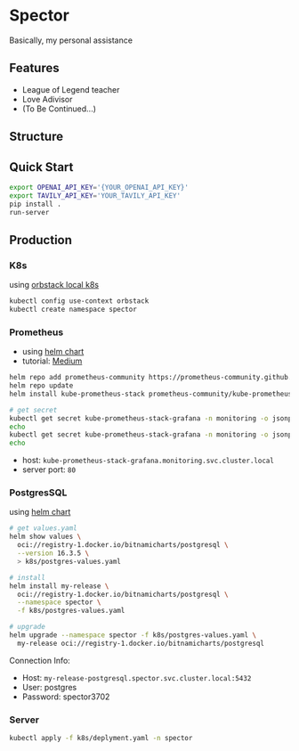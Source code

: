 # Spector
Basically, my personal assistance

## Features
- League of Legend teacher
- Love Adivisor
- (To Be Continued...)

## Structure


## Quick Start
```bash
export OPENAI_API_KEY='{YOUR_OPENAI_API_KEY}'
export TAVILY_API_KEY='YOUR_TAVILY_API_KEY'
pip install .
run-server
```

## Production

### K8s
using [orbstack local k8s](https://docs.orbstack.dev/kubernetes/)

```bash
kubectl config use-context orbstack
kubectl create namespace spector
```

### Prometheus
- using [helm chart](https://artifacthub.io/packages/helm/prometheus-community/kube-prometheus-stack)
- tutorial: [Medium](https://blog.amis.com/kubernetes-operators-prometheus-3584edd72275)

```bash
helm repo add prometheus-community https://prometheus-community.github.io/helm-charts
helm repo update
helm install kube-prometheus-stack prometheus-community/kube-prometheus-stack --namespace monitoring --create-namespace

# get secret
kubectl get secret kube-prometheus-stack-grafana -n monitoring -o jsonpath="{.data.admin-user}" | base64 --decode
echo
kubectl get secret kube-prometheus-stack-grafana -n monitoring -o jsonpath="{.data.admin-password}" | base64 --decode
echo
```
- host: `kube-prometheus-stack-grafana.monitoring.svc.cluster.local`
- server port: `80`


### PostgresSQL
using [helm chart](https://artifacthub.io/packages/helm/bitnami/postgresql)
```bash
# get values.yaml
helm show values \ 
  oci://registry-1.docker.io/bitnamicharts/postgresql \
  --version 16.3.5 \   
  > k8s/postgres-values.yaml

# install
helm install my-release \
  oci://registry-1.docker.io/bitnamicharts/postgresql \
  --namespace spector \
  -f k8s/postgres-values.yaml

# upgrade
helm upgrade --namespace spector -f k8s/postgres-values.yaml \
  my-release oci://registry-1.docker.io/bitnamicharts/postgresql
```
Connection Info:
- Host: `my-release-postgresql.spector.svc.cluster.local:5432`
- User: postgres
- Password: spector3702

### Server
```bash
kubectl apply -f k8s/deplyment.yaml -n spector
```